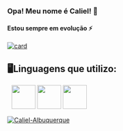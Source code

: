 ### Opa! Meu nome é Caliel! 👋

#### Estou sempre em evolução ⚡

[![card](https://github-readme-stats.vercel.app/api?username=Caliel-Albuquerque&theme=radical)](https://github.com/Caliel-Albuquerque/)


## 🖥️Linguagens que utilizo:

<div style= " display: inline; margin: 10px;">
  <img  width = "55px" src="https://cdn.jsdelivr.net/gh/devicons/devicon/icons/html5/html5-plain-wordmark.svg" />
  <img  width = "55px" src="https://cdn.jsdelivr.net/gh/devicons/devicon/icons/css3/css3-plain-wordmark.svg" />
  <img  width = "55px" src="https://cdn.jsdelivr.net/gh/devicons/devicon/icons/javascript/javascript-original.svg" />
</div><br>

<div style = "display: relative  float: right" >
  
  [![Caliel-Albuquerque](https://github-readme-stats.vercel.app/api/top-langs/?username=Caliel-Albuquerque&theme=radical)](https://github.com/Caliel-Albuquerque/)

</div><br>

